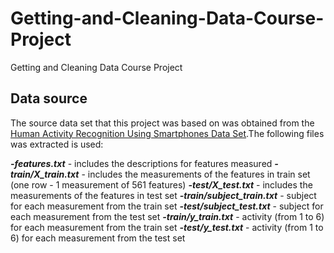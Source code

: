 # Getting-and-Cleaning-Data-Course-Project
Getting and Cleaning Data Course Project 

## Data source

The source data set that this project was based on was obtained from the [Human Activity Recognition Using Smartphones Data Set](http://archive.ics.uci.edu/ml/datasets/Human+Activity+Recognition+Using+Smartphones#).The following files was extracted is used:

***-features.txt*** - includes the descriptions for features measured
***-train/X_train.txt*** - includes the measurements of the features in train set (one row - 1 measurement of 561 features)
***-test/X_test.txt*** - includes the measurements of the features in test set
***-train/subject_train.txt*** - subject for each measurement from the train set
***-test/subject_test.txt*** - subject for each measurement from the test set
***-train/y_train.txt*** - activity (from 1 to 6) for each measurement from the train set
***-test/y_test.txt*** - activity (from 1 to 6) for each measurement from the test set
